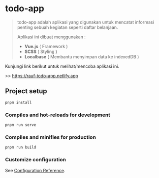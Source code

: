 # todo-app

> todo-app adalah aplikasi yang digunakan untuk mencatat informasi penting sebuah kegiatan seperti daftar belanjaan. 
> 
> Aplikasi ini dibuat menggunakan : 
>  - **Vue.js** ( Framework )
>  - **SCSS** ( Styling )
>  - **Localbase** ( Membantu menyimpan data ke indexedDB )

Kunjungi link berikut untuk melihat/mencoba aplikasi ini.

\>> <https://rauf-todo-app.netlify.app>

## Project setup
```
pnpm install
```

### Compiles and hot-reloads for development
```
pnpm run serve
```

### Compiles and minifies for production
```
pnpm run build
```

### Customize configuration
See [Configuration Reference](https://cli.vuejs.org/config/).
